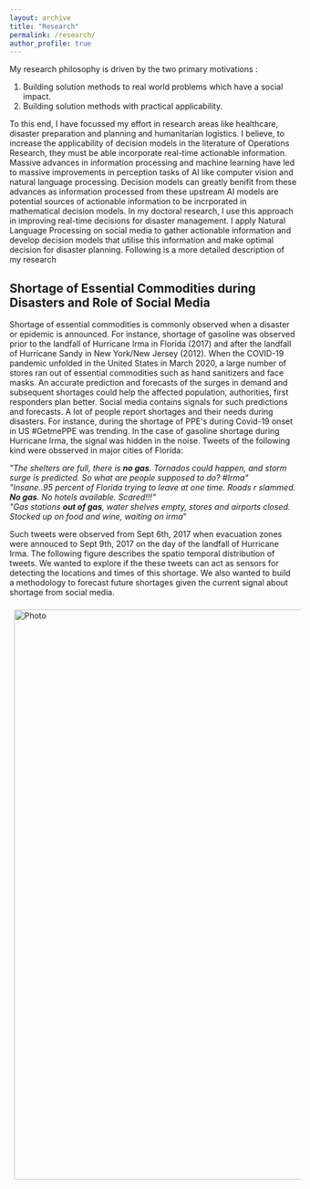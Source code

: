 ```yaml
---
layout: archive
title: "Research"
permalink: /research/
author_profile: true
---
```



My research philosophy is driven by the two primary motivations :
1. Building solution methods to real world problems which have a social impact. 
2. Building solution methods with practical applicability.

To this end, I have focussed my effort in research areas like healthcare, disaster preparation and planning and humanitarian logistics. I believe, to increase the applicability of decision models in the literature of Operations Research, they must be able incorporate real-time actionable information. Massive advances in information processing and machine learning have led to massive improvements in perception tasks of AI like computer vision and natural language processing. Decision models can greatly benifit from these advances as information processed from these upstream AI models are potential sources of actionable information to be incrporated in mathematical decision models. In my doctoral research, I use this approach in improving real-time decisions for disaster management. I apply Natural Language Processing on social media to gather actionable information and develop decision models that utilise this information and make optimal decision for disaster planning. Following is a more detailed description of my research


## Shortage of Essential Commodities during Disasters and Role of Social Media

Shortage of essential commodities is commonly observed when a disaster or epidemic is announced. For instance, shortage of gasoline was observed prior to the landfall of Hurricane Irma in Florida (2017) and  after  the  landfall  of  Hurricane  Sandy  in  New  York/New  Jersey (2012).  When the COVID-19 pandemic unfolded in the United States in March 2020, a large number of stores ran out of essential commodities such as hand sanitizers and face masks.  An accurate prediction and forecasts of the surges in demand and subsequent shortages could help the affected population, authorities, first responders plan better. Social media contains signals for such predictions and forecasts. A lot of people report shortages and their needs during disasters. For instance, during the shortage of PPE's during Covid-19 onset in US #GetmePPE was trending. In the case of gasoline shortage during Hurricane Irma, the signal was hidden in the noise. Tweets of the following kind were obsserved in major cities of Florida: <br />

*"The shelters are full, there is **no gas**. Tornados could happen, and storm surge is predicted. So what are people supposed to do? #Irma"*<br />
*"Insane..95 percent of Florida trying to leave at one time. Roads r slammed. **No gas**. No hotels available. Scared!!!"*<br />
*"Gas stations **out of gas**, water shelves empty, stores and airports closed. Stocked up on food and wine, waiting on irma*"

Such tweets were observed from Sept 6th, 2017 when evacuation zones were annouced to Sept 9th, 2017 on the day of the landfall of Hurricane Irma. The following figure describes the spatio temporal distribution of tweets. We wanted to explore if the these tweets can act as sensors for detecting the locations and times of this shortage. We also wanted to build a methodology to forecast future shortages given the current signal about shortage from social media. 


<img align="middle" src="https://akrm3008.github.io/files/web2.pdf?raw=true" alt="Photo" style="width: 1000px; border-radius: 10px; padding: 8px 8px 8px 8px"/> 














